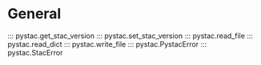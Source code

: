 # General

::: pystac.get_stac_version
::: pystac.set_stac_version
::: pystac.read_file
::: pystac.read_dict
::: pystac.write_file
::: pystac.PystacError
::: pystac.StacError
